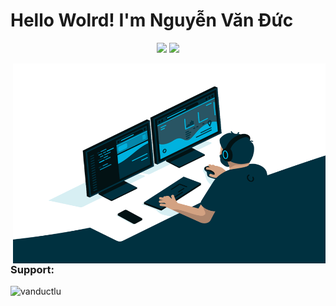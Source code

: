 # Hello Wolrd! I'm Nguyễn Văn Đức

<p align="center">
  <img src="https://github-readme-stats.vercel.app/api/top-langs/?username=vanductlu&theme=dark&card_width=220&line_height=100" height="250px" />
  <img src="https://github-readme-stats.vercel.app/api?username=vanductlu&show_icons=true&theme=radical">
</p>
<img align="right" alt="GIF" src="https://github.com/vanductlu/vanductlu/blob/master/code.gif?raw=true" width="500" height="320" />



<h3 align="left">Support:</h3>
<p><a href="https://www.buymeacoffee.com/nvd2k3"><img align="left"
            src="https://cdn.buymeacoffee.com/buttons/v2/default-yellow.png" height="50" width="210"
            alt="vanductlu" /></a></p><br><br>
